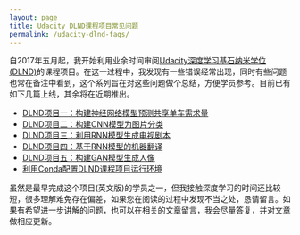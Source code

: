 ```yaml
---
layout: page
title: Udacity DLND课程项目常见问题
permalink: /udacity-dlnd-faqs/
---
```


自2017年五月起，我开始利用业余时间审阅[Udacity深度学习基石纳米学位(DLND)](https://cn.udacity.com/course/deep-learning-nanodegree-foundation--nd101-cn)的课程项目。在这一过程中，我发现有一些错误经常出现，同时有些问题也常在备注中看到，这个系列旨在对这些问题做个总结，方便学员参考。目前已有如下几篇上线，其余将在近期推出。

-   [DLND项目一：构建神经网络模型预测共享单车需求量](_posts/2017-10-21-udacity-dlnd-p1-neural-network.md)
-   [DLND项目二：构建CNN模型为图片分类](_posts/2017-10-23-udacity-dlnd-p2-cnn.md)
-   [DLND项目三：利用RNN模型生成电视剧本](_posts/2017-10-25-udacity-dlnd-p3-rnn.md)
-   [DLND项目四：基于RNN模型的机器翻译](_posts/2017-10-29-udacity-dlnd-p4-rnn-mt.md)
-   [DLND项目五：构建GAN模型生成人像](_posts/2017-10-30-udacity-dlnd-p5-gan.md)
-   [利用Conda配置DLND课程项目运行环境](https://leolei.com/2017/11/22/dlnd-environment/)

虽然是最早完成这个项目(英文版)的学员之一，但我接触深度学习的时间还比较短，很多理解难免存在偏差，如果您在阅读的过程中发现不当之处，恳请留言。如果有希望进一步讲解的问题，也可以在相关的文章留言，我会尽量答复，并对文章做相应更新。
